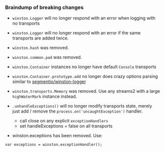 
### Braindump of breaking changes

- `winston.Logger` will no longer respond with an error when logging with no transports
- `winston.Logger` will no longer respond with an error if the same transports are added twice.
- `winston.hash` was removed.
- `winston.common.pad` was removed.
- `winston.Container` instances no longer have default `Console` transports
- `winston.Container.prototype.add` no longer does crazy options parsing similar to [segmentio/winston-logger](https://github.com/segmentio/winston-logger/blob/master/lib/index.js#L20-L43)
- `winston.transports.Memory` was removed. Use any streams2 with a large `highWaterMark` instance instead.
- `.unhandleExceptions()` will no longer modify transports state, merely just add / remove the `process.on('uncaughtException')` handler.
  - call close on any explicit `exceptionHandlers`
  - set handleExceptions = false on all transports

- winston.exceptions has been removed. Use:
```
var exceptions = winston.exceptionHandler();
```
